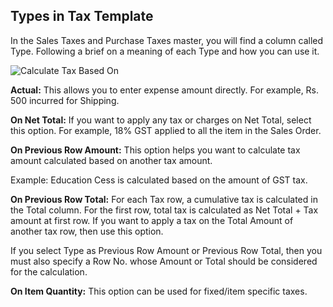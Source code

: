 ## Types in Tax Template

In the Sales Taxes and Purchase Taxes master, you will find a column called Type. Following a brief on a meaning of each Type and how you can use it.

![Calculate Tax Based On](https://docs.erpnext.com/files/calculate-tax-based-on.png)

**Actual:** This allows you to enter expense amount directly. For example, Rs. 500 incurred for Shipping.

**On Net Total:** If you want to apply any tax or charges on Net Total, select this option. For example, 18% GST applied to all the item in the Sales Order.

**On Previous Row Amount:** This option helps you want to calculate tax amount calculated based on another tax amount.

Example: Education Cess is calculated based on the amount of GST tax.

**On Previous Row Total:** For each Tax row, a cumulative tax is calculated in the Total column. For the first row, total tax is calculated as Net Total + Tax amount at first row. If you want to apply a tax on the Total Amount of another tax row, then use this option.

If you select Type as Previous Row Amount or Previous Row Total, then you must also specify a Row No. whose Amount or Total should be considered for the calculation.

**On Item Quantity:** This option can be used for fixed/item specific taxes.